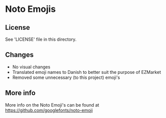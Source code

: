# Noto Emojis

## License
See 'LICENSE' file in this directory.

## Changes
* No visual changes
* Translated emoji names to Danish to better suit the purpose of EZMarket
* Removed some unnecessary (to this project) emoji's

## More info
More info on the Noto Emoji's can be found at https://github.com/googlefonts/noto-emoji
